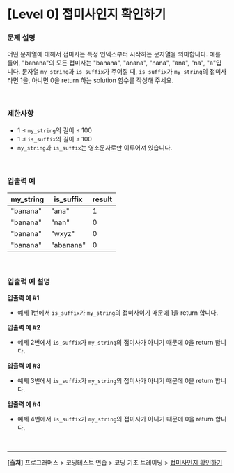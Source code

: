 # [Level 0] 접미사인지 확인하기

### 문제 설명
어떤 문자열에 대해서 접미사는 특정 인덱스부터 시작하는 문자열을 의미합니다. 예를 들어, "banana"의 모든 접미사는 "banana", "anana", "nana", "ana", "na", "a"입니다.
문자열 `my_string`과 `is_suffix`가 주어질 때, `is_suffix`가 `my_string`의 접미사라면 1을, 아니면 0을 return 하는 solution 함수를 작성해 주세요.

<br>

### 제한사항
* 1 ≤ `my_string`의 길이 ≤ 100
* 1 ≤ `is_suffix`의 길이 ≤ 100
* `my_string`과 `is_suffix`는 영소문자로만 이루어져 있습니다.

<br>

### 입출력 예
|my_string|is_suffix|result|
|---------|---------|------|
|"banana"|"ana"|1|
|"banana"|"nan"|0|
|"banana"|"wxyz"|0|
|"banana"|"abanana"|0|

<br>

### 입출력 예 설명
**입출력 예 #1**
* 예제 1번에서 `is_suffix`가 `my_string`의 접미사이기 때문에 1을 return 합니다.

**입출력 예 #2**
* 예제 2번에서 `is_suffix`가 `my_string`의 접미사가 아니기 때문에 0을 return 합니다.

**입출력 예 #3**
* 예제 3번에서 `is_suffix`가 `my_string`의 접미사가 아니기 때문에 0을 return 합니다.

**입출력 예 #4**
* 예제 4번에서 `is_suffix`가 `my_string`의 접미사가 아니기 때문에 0을 return 합니다.

<br>

---
**[출처]** 프로그래머스 > 코딩테스트 연습 > 코딩 기초 트레이닝 > [접미사인지 확인하기](https://school.programmers.co.kr/learn/courses/30/lessons/181908)